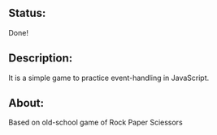 ## Status:
Done!

## Description:
It is a simple game to practice event-handling in JavaScript.

## About:
Based on old-school game of Rock Paper Sciessors